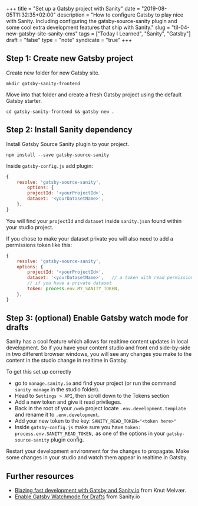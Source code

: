 +++
title = "Set up a Gatsby project with Sanity"
date = "2019-08-05T11:32:35+02:00"
description = "How to configure Gatsby to play nice with Sanity. Including configuring the gatsby-source-sanity plugin and some cool extra development features that ship with Sanity."
slug = "til-04-new-gatsby-site-sanity-cms"
tags = ["Today I Learned", "Sanity", "Gatsby"]
draft = "false"
type = "note"
syndicate = "true"
+++

## Step 1: Create new Gatsby project

Create new folder for new Gatsby site.

`mkdir gatsby-sanity-frontend`

Move into that folder and create a fresh Gatsby project using the default Gatsby starter.

`cd gatsby-sanity-frontend && gatsby new .`

## Step 2: Install Sanity dependency

Install Gatsby Source Sanity plugin to your project.

`npm install --save gatsby-source-sanity`

Inside `gatsby-config.js` add plugin:

```javascript
{
	resolve: 'gatsby-source-sanity',
		options: {
		projectId: '<yourProjectId>',
		dataset: '<yourDatasetName>',
	},
}
```

You will find your `projectId` and `dataset` inside `sanity.json` found within your studio project.

If you chose to make your dataset private you will also need to add a permissions token like this:

```javascript
{
	resolve: 'gatsby-source-sanity',
	options: {
		projectId: '<yourProjectId>',
		dataset: '<yourDatasetName>',	// a token with read permissions is required
		// if you have a private dataset
		token: process.env.MY_SANITY_TOKEN,
	},
}
```

## Step 3: (optional) Enable Gatsby watch mode for drafts

Sanity has a cool feature which allows for realtime content updates in local development. So if you have your content studio and front end side-by-side in two different browser windows, you will see any changes you make to the content in the studio change in realtime in Gatsby.

To get this set up correctly 

- go to `manage.sanity.io` and find your project (or run the command `sanity manage` in the studio folder).
- Head to `Settings > API`,  then scroll down to the Tokens section
- Add a new token and give it read privileges.
- Back in the root of your `/web` project locate `.env.development.template` and rename it to `.env.development`.
- Add your new token to the key: `SANITY_READ_TOKEN="<token here>"`
- Inside `gatsby-config.js` make sure you have `token: process.env.SANITY_READ_TOKEN,` as one of the options in your `gatsby-source-sanity` plugin config.

Restart your development environment for the changes to propagate. Make some changes in your studio and watch them appear in realtime in Gatsby.

## Further resources

- [Blazing fast development with Gatsby and Sanity.io](https://www.gatsbyjs.org/blog/2019-01-25-blazing-fast-development-with-gatsby-and-sanity-io/) from Knut Melvær.
- [Enable Gatsby Watchmode for Drafts](https://github.com/sanity-io/example-company-website-gatsby-sanity-combo#enable-gatsby-watch-mode-for-drafts) from Sanity.io